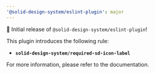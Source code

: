 ```yaml
---
'@solid-design-system/eslint-plugin': major
---
```


🎉 Initial release of `@solid-design-system/eslint-plugin`!

This plugin introduces the following rule:

- **`solid-design-system/required-sd-icon-label`**

For more information, please refer to the documentation.
